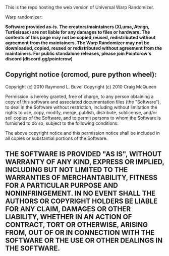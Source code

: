 This is the repo hosting the web version of Universal Warp Randomizer.

Warp randomizer:

**Software provided as-is. The creators/maintainers (XLuma, Atsign, Turtleisaac) are not liable for any damages to files or hardware.
The contents of this page may not be copied,reused, redistributed without agreement from the maintainers. The Warp Randomizer may not be downloaded, copied, reused or redistributed without agreement from the maintainers. For public standalone releases, please join Pointcrow's discord (discord.gg/pointcrow)**


Copyright notice (crcmod, pure python wheel):
----------------------------------------------------------------------------
Copyright (c) 2010  Raymond L. Buvel
Copyright (c) 2010  Craig McQueen

Permission is hereby granted, free of charge, to any person obtaining a copy
of this software and associated documentation files (the "Software"), to deal
in the Software without restriction, including without limitation the rights
to use, copy, modify, merge, publish, distribute, sublicense, and/or sell
copies of the Software, and to permit persons to whom the Software is
furnished to do so, subject to the following conditions:

The above copyright notice and this permission notice shall be included in
all copies or substantial portions of the Software.

THE SOFTWARE IS PROVIDED "AS IS", WITHOUT WARRANTY OF ANY KIND, EXPRESS OR
IMPLIED, INCLUDING BUT NOT LIMITED TO THE WARRANTIES OF MERCHANTABILITY,
FITNESS FOR A PARTICULAR PURPOSE AND NONINFRINGEMENT. IN NO EVENT SHALL THE
AUTHORS OR COPYRIGHT HOLDERS BE LIABLE FOR ANY CLAIM, DAMAGES OR OTHER
LIABILITY, WHETHER IN AN ACTION OF CONTRACT, TORT OR OTHERWISE, ARISING FROM,
OUT OF OR IN CONNECTION WITH THE SOFTWARE OR THE USE OR OTHER DEALINGS IN THE
SOFTWARE.
----------------------------------------------------------------------------
